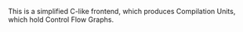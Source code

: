 This is a simplified C-like frontend, which produces Compilation Units, which
hold Control Flow Graphs.